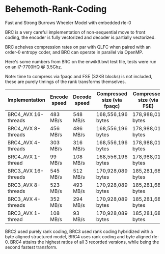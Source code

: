 # Behemoth-Rank-Coding
Fast and Strong Burrows Wheeler Model with embedded rle-0

BRC is a very careful implementation of non-sequential move to front coding, the encoder is fully vectorized and decoder is partially vectorized. 

BRC acheives compression rates on par with QLFC when paired with an order-0 entropy coder, and BRC can operate in parallel via OpenMP.

Here's some numbers from BRC on the enwik9.bwt test file, tests were run on an i7-7700HQ @ 3.5Ghz.

Note: time to compress via fpaqc and FSE (32KB blocks) is not included, these are purely timings of the rank transforms themselves.

Implementation         | Encode speed | Decode speed| Compressed size (via fpaqc)| Compressed size (via FSE) |
-----------------------|--------------|-------------|---------------------------|----------------------------
BRC4_AVX 16-threads    | 483 MB/s     | 548 MB/s    | 168,556,196 bytes         | 178,988,019 bytes          |
BRC4_AVX 8-threads     | 456 MB/s     | 486 MB/s    | 168,556,196 bytes         | 178,988,019 bytes          |
BRC4_AVX 4-threads     | 303 MB/s     | 316 MB/s    | 168,556,196 bytes         | 178,988,019 bytes          |
BRC4_AVX 1-thread      |  99 MB/s     | 108 MB/s    | 168,556,196 bytes         | 178,988,019 bytes          |
BRC3_AVX 16-threads    | 545 MB/s     | 512 MB/s    | 170,928,089 bytes         | 185,281,681 bytes          |
BRC3_AVX 8-threads     | 523 MB/s     | 493 MB/s    | 170,928,089 bytes         | 185,281,681 bytes          |
BRC3_AVX 4-threads     | 352 MB/s     | 294 MB/s    | 170,928,089 bytes         | 185,281,681 bytes          |
BRC3_AVX 1-thread      | 108 MB/s     | 93 MB/s     | 170,928,089 bytes         | 185,281,681 bytes          |

BRC2 used purely rank coding, BRC3 used rank coding hybridized with a byte aligned structured model, BRC4 uses rank coding and byte aligned rle-0. BRC4 attains the highest ratios of all 3 recorded versions, while being the second fastest transform.